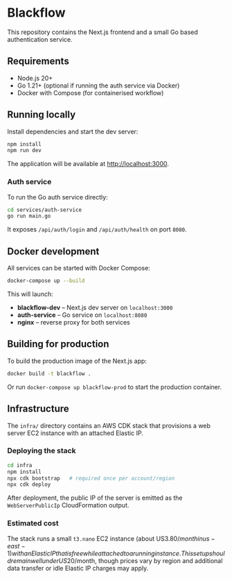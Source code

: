 # Blackflow

This repository contains the Next.js frontend and a small Go based authentication service.

## Requirements

- Node.js 20+
- Go 1.21+ (optional if running the auth service via Docker)
- Docker with Compose (for containerised workflow)

## Running locally

Install dependencies and start the dev server:

```bash
npm install
npm run dev
```

The application will be available at <http://localhost:3000>.

### Auth service

To run the Go auth service directly:

```bash
cd services/auth-service
go run main.go
```

It exposes `/api/auth/login` and `/api/auth/health` on port `8080`.

## Docker development

All services can be started with Docker Compose:

```bash
docker-compose up --build
```

This will launch:

- **blackflow-dev** – Next.js dev server on `localhost:3000`
- **auth-service** – Go service on `localhost:8080`
- **nginx** – reverse proxy for both services

## Building for production

To build the production image of the Next.js app:

```bash
docker build -t blackflow .
```

Or run `docker-compose up blackflow-prod` to start the production container.

## Infrastructure

The `infra/` directory contains an AWS CDK stack that provisions a web server
EC2 instance with an attached Elastic IP.

### Deploying the stack

```bash
cd infra
npm install
npx cdk bootstrap   # required once per account/region
npx cdk deploy
```

After deployment, the public IP of the server is emitted as the
`WebServerPublicIp` CloudFormation output.

### Estimated cost

The stack runs a small `t3.nano` EC2 instance (about US$3.80/month in
us-east-1) with an Elastic IP that is free while attached to a running
instance.  This setup should remain well under US$20/month, though prices
vary by region and additional data transfer or idle Elastic IP charges may
apply.

